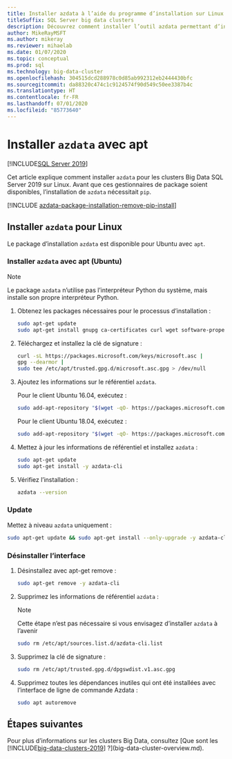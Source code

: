 ```yaml
---
title: Installer azdata à l’aide du programme d’installation sur Linux
titleSuffix: SQL Server big data clusters
description: Découvrez comment installer l’outil azdata permettant d’installer et de gérer des clusters Big Data SQL Server, à l’aide du programme d’installation (Linux).
author: MikeRayMSFT
ms.author: mikeray
ms.reviewer: mihaelab
ms.date: 01/07/2020
ms.topic: conceptual
ms.prod: sql
ms.technology: big-data-cluster
ms.openlocfilehash: 304515dcd288978c0d85ab992312eb2444430bfc
ms.sourcegitcommit: da88320c474c1c9124574f90d549c50ee3387b4c
ms.translationtype: HT
ms.contentlocale: fr-FR
ms.lasthandoff: 07/01/2020
ms.locfileid: "85773640"
---
```

# <a name="install-azdata-with-apt"></a>Installer `azdata` avec apt

[!INCLUDE[SQL Server 2019](../includes/applies-to-version/sqlserver2019.md)]

Cet article explique comment installer `azdata` pour les clusters Big Data SQL Server 2019 sur Linux. Avant que ces gestionnaires de package soient disponibles, l’installation de `azdata` nécessitait `pip`.

[!INCLUDE [azdata-package-installation-remove-pip-install](../includes/azdata-package-installation-remove-pip-install.md)]

## <a name="install-azdata-for-linux"></a><a id="linux"></a>Installer `azdata` pour Linux

Le package d’installation `azdata` est disponible pour Ubuntu avec `apt`.

### <a name="install-azdata-with-apt-ubuntu"></a><a id="azdata-apt"></a>Installer `azdata` avec apt (Ubuntu)

>[!NOTE]
>Le package `azdata` n’utilise pas l’interpréteur Python du système, mais installe son propre interpréteur Python.

1. Obtenez les packages nécessaires pour le processus d’installation :

    ```bash
    sudo apt-get update
    sudo apt-get install gnupg ca-certificates curl wget software-properties-common apt-transport-https lsb-release -y
    ```

2. Téléchargez et installez la clé de signature :

    ```bash
    curl -sL https://packages.microsoft.com/keys/microsoft.asc |
    gpg --dearmor |
    sudo tee /etc/apt/trusted.gpg.d/microsoft.asc.gpg > /dev/null
    ```

3. Ajoutez les informations sur le référentiel `azdata`.

   Pour le client Ubuntu 16.04, exécutez :
    ```bash
    sudo add-apt-repository "$(wget -qO- https://packages.microsoft.com/config/ubuntu/16.04/mssql-server-2019.list)"
    ```

   Pour le client Ubuntu 18.04, exécutez :
    ```bash
    sudo add-apt-repository "$(wget -qO- https://packages.microsoft.com/config/ubuntu/18.04/mssql-server-2019.list)"
    ```

4. Mettez à jour les informations de référentiel et installez `azdata` :

    ```bash
    sudo apt-get update
    sudo apt-get install -y azdata-cli
    ```

5. Vérifiez l’installation :

    ```bash
    azdata --version
    ```

### <a name="update"></a>Update

Mettez à niveau `azdata` uniquement :

```bash
sudo apt-get update && sudo apt-get install --only-upgrade -y azdata-cli
```

### <a name="uninstall"></a>Désinstaller l’interface

1. Désinstallez avec apt-get remove :

    ```bash
    sudo apt-get remove -y azdata-cli
    ```

2. Supprimez les informations de référentiel `azdata` :

    >[!NOTE]
    >Cette étape n’est pas nécessaire si vous envisagez d’installer `azdata` à l’avenir

    ```bash
    sudo rm /etc/apt/sources.list.d/azdata-cli.list
    ```

3. Supprimez la clé de signature :

    ```bash
    sudo rm /etc/apt/trusted.gpg.d/dpgswdist.v1.asc.gpg
    ```

4. Supprimez toutes les dépendances inutiles qui ont été installées avec l’interface de ligne de commande Azdata :

    ```bash
    sudo apt autoremove
    ```

## <a name="next-steps"></a>Étapes suivantes

Pour plus d’informations sur les clusters Big Data, consultez [Que sont les [!INCLUDE[big-data-clusters-2019](../includes/ssbigdataclusters-ver15.md)] ?](big-data-cluster-overview.md).
